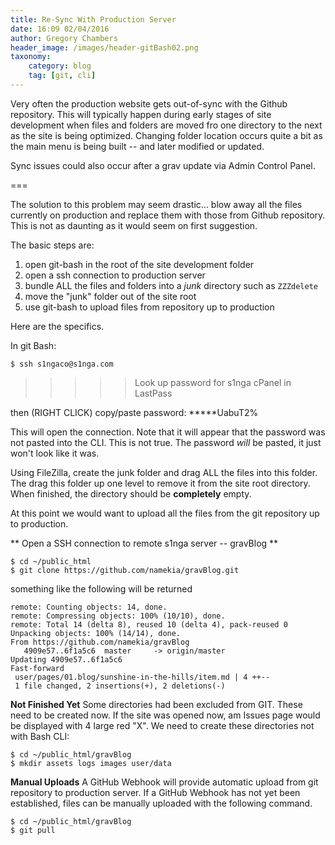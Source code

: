 ```yaml
---
title: Re-Sync With Production Server
date: 16:09 02/04/2016
author: Gregory Chambers
header_image: /images/header-gitBash02.png
taxonomy:
    category: blog
    tag: [git, cli]
---
```


Very often the production website gets out-of-sync with the Github repository. This will typically happen during early stages of site development when files and folders are moved fro one directory to the next as the site is being optimized. Changing folder location occurs quite a bit as the main menu is being built -- and later modified or updated.

Sync issues could also occur after a grav update via Admin Control Panel.

===

The solution to this problem may seem drastic... blow away all the files currently on production and replace them with those from Github repository. This is not as daunting as it would seem on first suggestion.

The basic steps are:
1. open git-bash in the root of the site development folder
1. open a ssh connection to production server
1. bundle ALL the files and folders into a _junk_ directory such as `ZZZdelete`
1. move the "junk" folder out of the site root
1. use git-bash to upload files from repository up to production

Here are the specifics.

In git Bash:

`$ ssh s1ngaco@s1nga.com`

>>>>> Look up password for s1nga cPanel in LastPass

then (RIGHT CLICK) copy/paste password: *****UabuT2%

This will open the connection. Note that it will appear that the password was not pasted into the CLI. This is not true. The password _will_ be pasted, it just won't look like it was.

Using FileZilla, create the junk folder and drag ALL the files into this folder. The drag this folder up one level to remove it from the site root directory. When finished, the directory should be **completely** empty.

At this point we would want to upload all the files from the git repository up to production.

** Open a SSH connection to remote s1nga server -- gravBlog **

```
$ cd ~/public_html
$ git clone https://github.com/namekia/gravBlog.git
```

something like the following will be returned

```
remote: Counting objects: 14, done.
remote: Compressing objects: 100% (10/10), done.
remote: Total 14 (delta 8), reused 10 (delta 4), pack-reused 0
Unpacking objects: 100% (14/14), done.
From https://github.com/namekia/gravBlog
   4909e57..6f1a5c6  master     -> origin/master
Updating 4909e57..6f1a5c6
Fast-forward
 user/pages/01.blog/sunshine-in-the-hills/item.md | 4 ++--
 1 file changed, 2 insertions(+), 2 deletions(-)
```

**Not Finished Yet**
Some directories had been excluded from GIT. These need to be created now. If the site was opened now, am Issues page would be displayed with 4 large red "X".  We need to create these directories not with Bash CLI:

```
$ cd ~/public_html/gravBlog
$ mkdir assets logs images user/data
```

**Manual Uploads**
A GitHub Webhook will provide automatic upload from git repository to production server. If a GitHub Webhook has not yet been established, files can be manually uploaded with the following command.

```
$ cd ~/public_html/gravBlog
$ git pull
```

